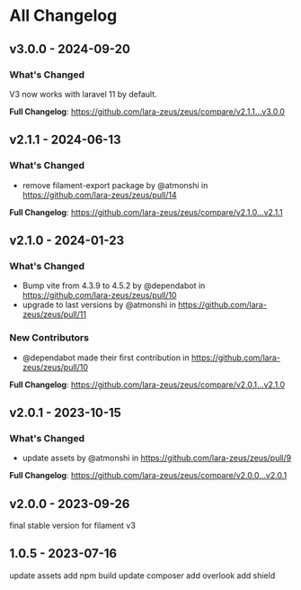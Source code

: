 # All Changelog

## v3.0.0 - 2024-09-20

### What's Changed

V3 now works with laravel 11 by default.

**Full Changelog**: https://github.com/lara-zeus/zeus/compare/v2.1.1...v3.0.0

## v2.1.1 - 2024-06-13

### What's Changed

* remove filament-export package by @atmonshi in https://github.com/lara-zeus/zeus/pull/14

**Full Changelog**: https://github.com/lara-zeus/zeus/compare/v2.1.0...v2.1.1

## v2.1.0 - 2024-01-23

### What's Changed

* Bump vite from 4.3.9 to 4.5.2 by @dependabot in https://github.com/lara-zeus/zeus/pull/10
* upgrade to last versions by @atmonshi in https://github.com/lara-zeus/zeus/pull/11

### New Contributors

* @dependabot made their first contribution in https://github.com/lara-zeus/zeus/pull/10

**Full Changelog**: https://github.com/lara-zeus/zeus/compare/v2.0.1...v2.1.0

## v2.0.1 - 2023-10-15

### What's Changed

- update assets by @atmonshi in https://github.com/lara-zeus/zeus/pull/9

**Full Changelog**: https://github.com/lara-zeus/zeus/compare/v2.0.0...v2.0.1

## v2.0.0 - 2023-09-26

final stable version for filament v3

## 1.0.5 - 2023-07-16

update assets
add npm build
update composer
add overlook
add shield
